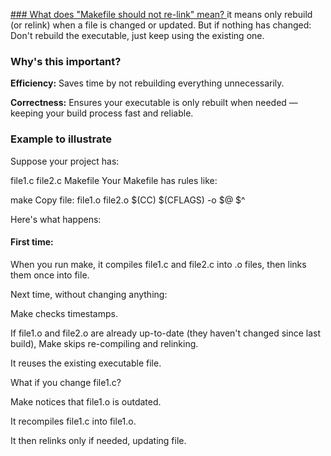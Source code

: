 <ins> ### What does "Makefile should not re-link" mean? </ins>
it means only rebuild (or relink) when a file is changed or updated. 
But if nothing has changed: Don't rebuild the executable, just keep using the existing one.

### Why's this important?
**Efficiency:** Saves time by not rebuilding everything unnecessarily.

**Correctness:** Ensures your executable is only rebuilt when needed — keeping your build process fast and reliable.

### Example to illustrate
Suppose your project has:

file1.c
file2.c
Makefile
Your Makefile has rules like:

make
Copy
file: file1.o file2.o
	$(CC) $(CFLAGS) -o $@ $^

Here's what happens:

#### First time: 
When you run make, it compiles file1.c and file2.c into .o files, then links them once into file.

Next time, without changing anything: 

Make checks timestamps.

If file1.o and file2.o are already up-to-date (they haven't changed since last build), Make skips re-compiling and relinking.

It reuses the existing executable file.

What if you change file1.c?

Make notices that file1.o is outdated.

It recompiles file1.c into file1.o.

It then relinks only if needed, updating file.
